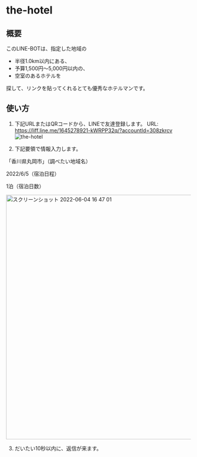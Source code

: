 # the-hotel
## 概要
このLINE-BOTは、指定した地域の
- 半径1.0km以内にある、
- 予算1,500円〜5,000円以内の、
- 空室のあるホテルを

探して、リンクを貼ってくれるとても優秀なホテルマンです。

## 使い方
1. 下記URLまたはQRコードから、LINEで友達登録します。
URL: https://liff.line.me/1645278921-kWRPP32q/?accountId=308zkrcv
![the-hotel](https://user-images.githubusercontent.com/45725946/171989465-8a3cbaa6-5dc4-4791-94d8-5388d4ba9754.png)

2. 下記要領で情報入力します。

「香川県丸岡市」（調べたい地域名）

2022/6/5（宿泊日程）

1泊（宿泊日数）
  

<img width="666" alt="スクリーンショット 2022-06-04 16 47 01" src="https://user-images.githubusercontent.com/45725946/171990031-4f668dde-6cf3-4326-8abd-1754bcf12fb5.png">


3. だいたい10秒以内に、返信が来ます。
